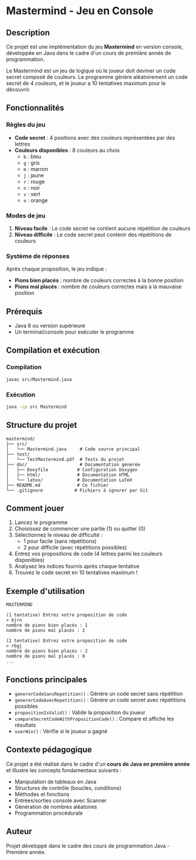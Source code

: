 # Mastermind - Jeu en Console

## Description

Ce projet est une implémentation du jeu **Mastermind** en version console, développée en Java dans le cadre d'un cours de première année de programmation.

Le Mastermind est un jeu de logique où le joueur doit deviner un code secret composé de couleurs. Le programme génère aléatoirement un code secret de 4 couleurs, et le joueur a 10 tentatives maximum pour le découvrir.

## Fonctionnalités

### Règles du jeu

- **Code secret** : 4 positions avec des couleurs représentées par des lettres
- **Couleurs disponibles** : 8 couleurs au choix
  - `b` : bleu
  - `g` : gris
  - `m` : marron
  - `j` : jaune
  - `r` : rouge
  - `n` : noir
  - `v` : vert
  - `o` : orange

### Modes de jeu

1. **Niveau facile** : Le code secret ne contient aucune répétition de couleurs
2. **Niveau difficile** : Le code secret peut contenir des répétitions de couleurs

### Système de réponses

Après chaque proposition, le jeu indique :

- **Pions bien placés** : nombre de couleurs correctes à la bonne position
- **Pions mal placés** : nombre de couleurs correctes mais à la mauvaise position

## Prérequis

- Java 8 ou version supérieure
- Un terminal/console pour exécuter le programme

## Compilation et exécution

### Compilation

```bash
javac src/Mastermind.java
```

### Exécution

```bash
java -cp src Mastermind
```

## Structure du projet

```
mastermind/
├── src/
│   └── Mastermind.java     # Code source principal
├── test/
│   └── TestMastermind.pdf  # Tests du projet
├── doc/                    # Documentation générée
│   ├── Doxyfile           # Configuration Doxygen
│   ├── html/              # Documentation HTML
│   └── latex/             # Documentation LaTeX
├── README.md              # Ce fichier
└── .gitignore            # Fichiers à ignorer par Git
```

## Comment jouer

1. Lancez le programme
2. Choisissez de commencer une partie (1) ou quitter (0)
3. Sélectionnez le niveau de difficulté :
   - 1 pour facile (sans répétitions)
   - 2 pour difficile (avec répétitions possibles)
4. Entrez vos propositions de code (4 lettres parmi les couleurs disponibles)
5. Analysez les indices fournis après chaque tentative
6. Trouvez le code secret en 10 tentatives maximum !

## Exemple d'utilisation

```
MASTERMIND

(1 tentative) Entrez votre proposition de code
> bjrn
nombre de pions bien placés : 1
nombre de pions mal placés : 2

(2 tentative) Entrez votre proposition de code
> rbgj
nombre de pions bien placés : 2
nombre de pions mal placés : 0
...
```

## Fonctions principales

- `genererCodeSansRepetition()` : Génère un code secret sans répétition
- `genererCodeAvecRepetition()` : Génère un code secret avec répétitions possibles
- `propositionIsValid()` : Valide la proposition du joueur
- `compareSecretCodeWithPropositionCode()` : Compare et affiche les résultats
- `userWin()` : Vérifie si le joueur a gagné

## Contexte pédagogique

Ce projet a été réalisé dans le cadre d'un **cours de Java en première année** et illustre les concepts fondamentaux suivants :

- Manipulation de tableaux en Java
- Structures de contrôle (boucles, conditions)
- Méthodes et fonctions
- Entrées/sorties console avec Scanner
- Génération de nombres aléatoires
- Programmation procédurale

## Auteur

Projet développé dans le cadre des cours de programmation Java - Première année.
